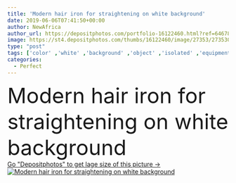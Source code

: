 ```yaml
---
title: 'Modern hair iron for straightening on white background'
date: 2019-06-06T07:41:50+00:00
author: NewAfrica
author_url: https://depositphotos.com/portfolio-16122460.html?ref=64678756
image: https://st4.depositphotos.com/thumbs/16122460/image/27353/273530656/api_thumb_450.jpg?forcejpeg=true
type: "post"
tags: ['color' ,'white' ,'background' ,'object' ,'isolated' ,'equipment' ,'female' ,'beauty' ,'hair' ,'handle' ,'ceramic' ,'care' ,'electric' ,'technology' ,'instrument' ,'fashion' ,'accessory' ,'modern' ,'purple' ,'smooth' ,'hot' ,'flat' ,'tool' ,'heat' ,'salon' ,'hairstyle' ,'coiffure' ,'temperature' ,'dry' ,'iron' ,'perfect' ,'straight' ,'Hairdressing' ,'hairstyling' ,'appliance' ,'damage' ,'ironing' ,'styling' ,'tongs' ,'tong' ,'straightener' ,'straightening' ]
categories: 
  - Perfect
---
```

<div aling="center">
            <font size="60"> Modern hair iron for straightening on white background</font>   
</div>
<div>
    <a href='https://st4.depositphotos.com/thumbs/16122460/image/27353/273530656/api_thumb_450.jpg?forcejpeg=true?ref=64678756' target=_blank > Go "Depositphotos" to get lage size of this picture ->
        <img href='https://st4.depositphotos.com/thumbs/16122460/image/27353/273530656/api_thumb_450.jpg?forcejpeg=true?ref=64678756' src='https://st4.depositphotos.com/16122460/27353/i/950/depositphotos_273530656-stock-photo-modern-hair-iron-for-straightening.jpg?forcejpeg=true' alt='Modern hair iron for straightening on white background' >
    </a>
</div>
